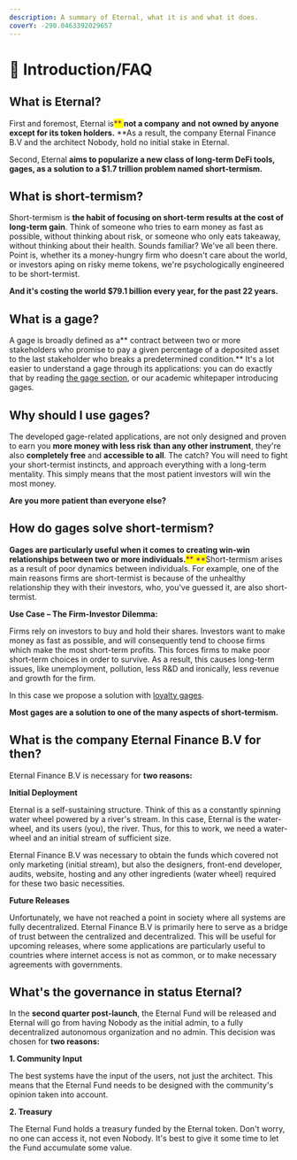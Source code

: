 ```yaml
---
description: A summary of Eternal, what it is and what it does.
coverY: -290.0463392029657
---
```


# 📔 Introduction/FAQ

## What is Eternal?

First and foremost, Eternal is<mark style="color:purple;">** **</mark>**not a company**<mark style="color:purple;">** **</mark>and<mark style="color:purple;">** **</mark>**not owned by anyone except for its token holders.**<mark style="color:purple;">** **</mark>As a result, the company Eternal Finance B.V and the architect Nobody, hold no initial stake in Eternal.&#x20;

Second, Eternal **aims to popularize a new class of long-term DeFi tools, gages, as a solution to a $1.7 trillion problem named short-termism.**

## What is short-termism?

Short-termism is **the habit of focusing on short-term results at the cost of long-term gain**. Think of someone who tries to earn money as fast as possible, without thinking about risk, or someone who only eats takeaway, without thinking about their health. Sounds familiar? We've all been there. Point is, whether its a money-hungry firm who doesn't care about the world, or investors aping on risky meme tokens, we're psychologically engineered to be short-termist.&#x20;

**And it's costing the world $79.1 billion every year, for the past 22 years.**

## What is a gage?

A gage is broadly defined as a** contract between two or more stakeholders who promise to pay a given percentage of a deposited asset to the last stakeholder who breaks a predetermined condition.** It's a lot easier to understand a gage through its applications: you can do exactly that by reading [the gage section](products-services/gages/), or our academic whitepaper introducing gages.

## Why should I use gages?

The developed gage-related applications, are not only designed and proven to earn you **more money **with** less risk** **than any other instrument**, they're also **completely free** and **accessible to all**. The catch? You will need to fight your short-termist instincts, and approach everything with a long-term mentality. This simply means that the most patient investors will win the most money.&#x20;

**Are you more patient than everyone else?**

## How do gages solve short-termism?

**Gages are particularly useful when it comes to creating win-win relationships between two or more individuals.**<mark style="color:purple;">** **</mark>Short-termism arises as a result of poor dynamics between individuals. For example, one of the main reasons firms are short-termist is because of the unhealthy relationship they with their investors, who, you've guessed it, are also short-termist.

**Use Case – The Firm-Investor Dilemma:**

Firms rely on investors to buy and hold their shares. Investors want to make money as fast as possible, and will consequently tend to choose firms which make the most short-term profits. This forces firms to make poor short-term choices in order to survive. As a result, this causes long-term issues, like unemployment, pollution, less R\&D and ironically, less revenue and growth for the firm.

In this case we propose a solution with [loyalty gages](products-services/gages/loyalty-gage.md).

**Most gages are a solution to one of the many aspects of short-termism.**

## What is the company Eternal Finance B.V for then?

Eternal Finance B.V is necessary for **two reasons:**

**Initial Deployment**

Eternal is a self-sustaining structure. Think of this as a constantly spinning water wheel powered by a river's stream. In this case, Eternal is the water-wheel, and its users (you), the river. Thus, for this to work, we need a water-wheel and an initial stream of sufficient size.

Eternal Finance B.V was necessary to obtain the funds which covered not only marketing (initial stream), but also the designers, front-end developer, audits, website, hosting and any other ingredients (water wheel) required for these two basic necessities.

**Future Releases**

Unfortunately, we have not reached a point in society where all systems are fully decentralized. Eternal Finance B.V is primarily here to serve as a bridge of trust between the centralized and decentralized. This will be useful for upcoming releases, where some applications are particularly useful to countries where internet access is not as common, or to make necessary agreements with governments.

## What's the governance in status Eternal?

In the **second quarter post-launch**, the Eternal Fund will be released and Eternal will go from having Nobody as the initial admin, to a fully decentralized autonomous organization and no admin. This decision was chosen for **two reasons:**

**1. Community Input**

The best systems have the input of the users, not just the architect. This means that the Eternal Fund needs to be designed with the community's opinion taken into account.

**2. Treasury**

The Eternal Fund holds a treasury funded by the Eternal token. Don't worry, no one can access it, not even Nobody. It's best to give it some time to let the Fund accumulate some value.
